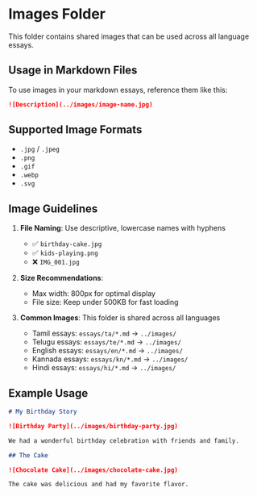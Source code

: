 # Images Folder

This folder contains shared images that can be used across all language essays.

## Usage in Markdown Files

To use images in your markdown essays, reference them like this:

```markdown
![Description](../images/image-name.jpg)
```

## Supported Image Formats

- `.jpg` / `.jpeg`
- `.png` 
- `.gif`
- `.webp`
- `.svg`

## Image Guidelines

1. **File Naming**: Use descriptive, lowercase names with hyphens
   - ✅ `birthday-cake.jpg`
   - ✅ `kids-playing.png`
   - ❌ `IMG_001.jpg`

2. **Size Recommendations**:
   - Max width: 800px for optimal display
   - File size: Keep under 500KB for fast loading

3. **Common Images**: This folder is shared across all languages
   - Tamil essays: `essays/ta/*.md` → `../images/`
   - Telugu essays: `essays/te/*.md` → `../images/`
   - English essays: `essays/en/*.md` → `../images/`
   - Kannada essays: `essays/kn/*.md` → `../images/`
   - Hindi essays: `essays/hi/*.md` → `../images/`

## Example Usage

```markdown
# My Birthday Story

![Birthday Party](../images/birthday-party.jpg)

We had a wonderful birthday celebration with friends and family.

## The Cake

![Chocolate Cake](../images/chocolate-cake.jpg)

The cake was delicious and had my favorite flavor.
```